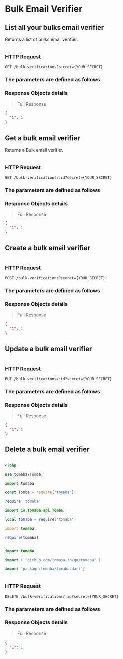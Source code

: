 # Bulk Email Verifier

## List all your bulks email verifier

Returns a list of bulks email verifier.

```shell

```

### HTTP Request

`GET /bulk-verifications?secret={YOUR_SECRET}`

### The parameters are defined as follows

### Response Objects details

> Full Response

```json
{
  "1": 1
}
```

## Get a bulk email verifier

Returns a Bulk email verifier.

```shell

```

### HTTP Request

`GET /bulk-verifications/:id?secret={YOUR_SECRET}`

### The parameters are defined as follows

### Response Objects details

> Full Response

```json
{
  "1": 1
}
```

## Create a bulk email verifier

```shell

```

### HTTP Request

`POST /bulk-verifications?secret={YOUR_SECRET}`

### The parameters are defined as follows

### Response Objects details

> Full Response

```json
{
  "1": 1
}
```

## Update a bulk email verifier

```shell

```

### HTTP Request

`PUT /bulk-verifications/:id?secret={YOUR_SECRET}`

### The parameters are defined as follows

### Response Objects details

> Full Response

```json
{
  "1": 1
}
```

## Delete a bulk email verifier

```shell

```

```php
<?php

use tomaba\Tomba;

```

```python
import tomaba

```

```javascript
const Tomba = require("tomaba");

```

```ruby
require 'tomaba'

```

```java
import io.tomaba.api.Tomba;

```

```lua
local tomaba = require('tomaba')

```

```d
import tomaba;

```

```r
require(tomaba)

```

```elixir

```

```swift
import tomaba

```

```go
import ( "github.com/tomaba-io/go/tomaba" )

```

```dart
import 'package:tomaba/tomaba.dart';

```

```powershell

```

### HTTP Request

`DELETE /bulk-verifications/:id?secret={YOUR_SECRET}`

### The parameters are defined as follows

### Response Objects details

> Full Response

```json
{
  "1": 1
}
```

